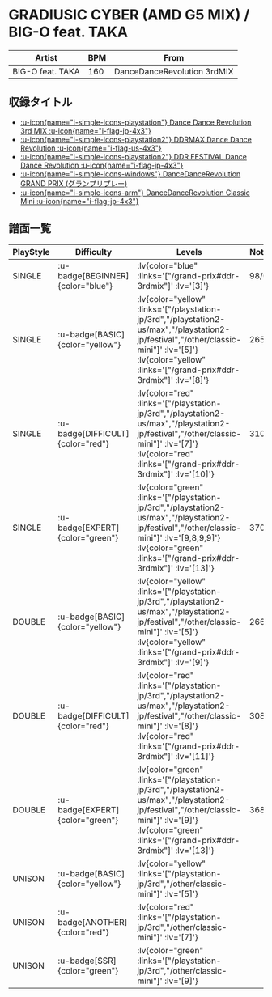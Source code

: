 # GRADIUSIC CYBER (AMD G5 MIX) / BIG-O feat. TAKA

|Artist|BPM|From|
|------|---|----|
|BIG-O feat. TAKA|160|DanceDanceRevolution 3rdMIX|

## 収録タイトル

- [ :u-icon{name="i-simple-icons-playstation"} Dance Dance Revolution 3rd MIX :u-icon{name="i-flag-jp-4x3"} ](/playstation-jp/3rd)
- [ :u-icon{name="i-simple-icons-playstation2"} DDRMAX Dance Dance Revolution :u-icon{name="i-flag-us-4x3"} ](/playstation2-us/max)
- [ :u-icon{name="i-simple-icons-playstation2"} DDR FESTIVAL Dance Dance Revolution :u-icon{name="i-flag-jp-4x3"} ](/playstation2-jp/festival)
- [ :u-icon{name="i-simple-icons-windows"} DanceDanceRevolution GRAND PRIX (グランプリプレー)](/grand-prix#ddr-3rdmix)
- [ :u-icon{name="i-simple-icons-arm"} DanceDanceRevolution Classic Mini :u-icon{name="i-flag-jp-4x3"} ](/other/classic-mini)

## 譜面一覧

|PlayStyle|Difficulty|Levels|Notes|Movie|
|---------|----------|------|-----|-----|
|SINGLE| :u-badge[BEGINNER]{color="blue"} | :lv{color="blue" :links='["/grand-prix#ddr-3rdmix"]' :lv='[3]'} |98/0||
|SINGLE| :u-badge[BASIC]{color="yellow"} | :lv{color="yellow" :links='["/playstation-jp/3rd","/playstation2-us/max","/playstation2-jp/festival","/other/classic-mini"]' :lv='[5]'}  :lv{color="yellow" :links='["/grand-prix#ddr-3rdmix"]' :lv='[8]'} |265/0||
|SINGLE| :u-badge[DIFFICULT]{color="red"} | :lv{color="red" :links='["/playstation-jp/3rd","/playstation2-us/max","/playstation2-jp/festival","/other/classic-mini"]' :lv='[7]'}  :lv{color="red" :links='["/grand-prix#ddr-3rdmix"]' :lv='[10]'} |310/0||
|SINGLE| :u-badge[EXPERT]{color="green"} | :lv{color="green" :links='["/playstation-jp/3rd","/playstation2-us/max","/playstation2-jp/festival","/other/classic-mini"]' :lv='[9,8,9,9]'}  :lv{color="green" :links='["/grand-prix#ddr-3rdmix"]' :lv='[13]'} |370/0||
|DOUBLE| :u-badge[BASIC]{color="yellow"} | :lv{color="yellow" :links='["/playstation-jp/3rd","/playstation2-us/max","/playstation2-jp/festival","/other/classic-mini"]' :lv='[5]'}  :lv{color="yellow" :links='["/grand-prix#ddr-3rdmix"]' :lv='[9]'} |266/0||
|DOUBLE| :u-badge[DIFFICULT]{color="red"} | :lv{color="red" :links='["/playstation-jp/3rd","/playstation2-us/max","/playstation2-jp/festival","/other/classic-mini"]' :lv='[8]'}  :lv{color="red" :links='["/grand-prix#ddr-3rdmix"]' :lv='[11]'} |308/0||
|DOUBLE| :u-badge[EXPERT]{color="green"} | :lv{color="green" :links='["/playstation-jp/3rd","/playstation2-us/max","/playstation2-jp/festival","/other/classic-mini"]' :lv='[9]'}  :lv{color="green" :links='["/grand-prix#ddr-3rdmix"]' :lv='[13]'} |368/0||
|UNISON| :u-badge[BASIC]{color="yellow"} | :lv{color="yellow" :links='["/playstation-jp/3rd","/other/classic-mini"]' :lv='[5]'} |||
|UNISON| :u-badge[ANOTHER]{color="red"} | :lv{color="red" :links='["/playstation-jp/3rd","/other/classic-mini"]' :lv='[7]'} |||
|UNISON| :u-badge[SSR]{color="green"} | :lv{color="green" :links='["/playstation-jp/3rd","/other/classic-mini"]' :lv='[9]'} |||
